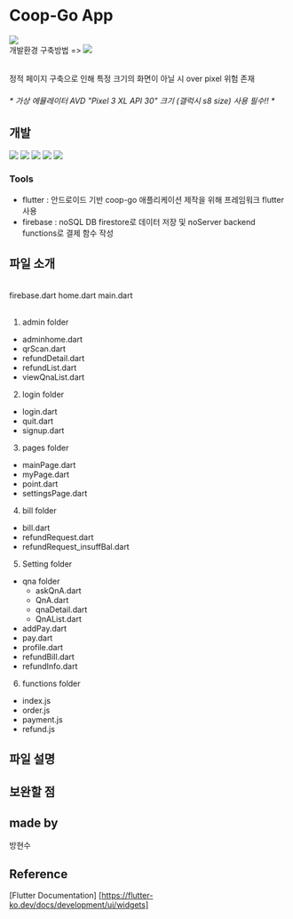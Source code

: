 # Coop-Go App 
<a href= "https://soobang-dev.tistory.com/"><img src="https://img.shields.io/badge/Tistory-white?style=for-the-badge&logo=Tistory&logoColor=black"/></a>
</br>
개발환경 구축방법 => <a href= "https://soobang-dev.tistory.com/3"><img src="https://img.shields.io/badge/Tistory-blue?style=for-the-badge&logo=Tistory&logoColor=black"/></a>

<br> 정적 페이지 구축으로 인해 특정 크기의 화면이 아닐 시 over pixel 위험 존재</br>
<h6> * 가상 에뮬레이터 AVD "Pixel 3 XL API 30" 크기 (갤럭시 s8 size) 사용 필수!! *</h6>

## 개발 
<img src="https://img.shields.io/badge/Android-green?style=for-the-badge&logo=Android&logoColor=black"/></a>
<img src="https://img.shields.io/badge/Flutter-blue?style=for-the-badge&logo=Flutter&logoColor=black"/></a>
<img src="https://img.shields.io/badge/Dart-navy?style=for-the-badge&logo=Dart&logoColor=white"/></a>
<img src="https://img.shields.io/badge/Firebase-yellow?style=for-the-badge&logo=Firebase&logoColor=white"/></a>
<img src="https://img.shields.io/badge/Node.js-darkgreen?style=for-the-badge&logo=DartNode.js&logoColor=white"/></a>

### Tools
- flutter : 안드로이드 기반 coop-go 애플리케이션 제작을 위해 프레임워크 flutter 사용
- firebase : noSQL DB firestore로 데이터 저장 및 noServer backend functions로 결제 함수 작성

## 파일 소개
<br>
firebase.dart
home.dart
main.dart
<br><br>

1. admin folder
- adminhome.dart
- qrScan.dart
- refundDetail.dart
- refundList.dart
- viewQnaList.dart


2. login folder
- login.dart
- quit.dart
- signup.dart

3. pages folder
- mainPage.dart
- myPage.dart
- point.dart
- settingsPage.dart

4. bill folder
- bill.dart
- refundRequest.dart
- refundRequest_insuffBal.dart

5. Setting folder
- qna folder
   - askQnA.dart
   - QnA.dart
   - qnaDetail.dart
   - QnAList.dart
- addPay.dart
- pay.dart
- profile.dart
- refundBill.dart
- refundInfo.dart

6. functions folder
- index.js
- order.js
- payment.js
- refund.js


## 파일 설명

## 보완할 점

## made by
방현수



## Reference
[Flutter Documentation]
   [https://flutter-ko.dev/docs/development/ui/widgets]
    




